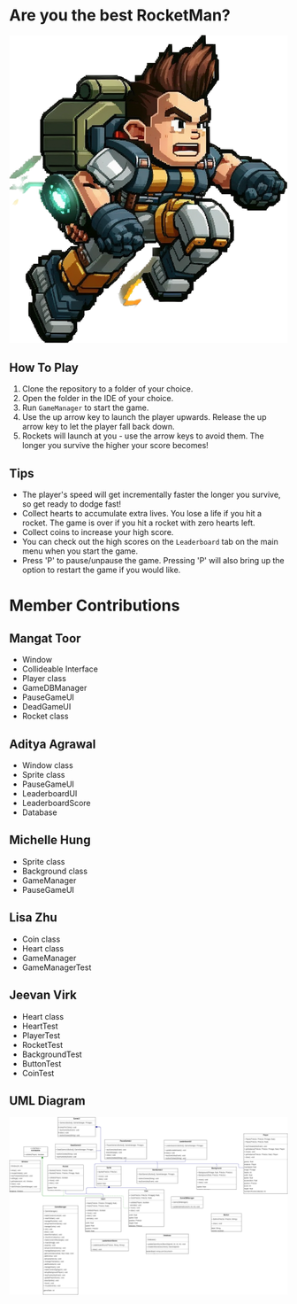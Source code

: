# Are you the best RocketMan?

![RocketMan](https://github.com/COMP2522/project-rocketman/blob/main/images/rocket_man_images/rocket_man_2.jpg)

## How To Play
1. Clone the repository to a folder of your choice.
2. Open the folder in the IDE of your choice.
3. Run `GameManager` to start the game. 
4. Use the up arrow key to launch the player upwards. Release the up arrow key to let the player fall back down. 
5. Rockets will launch at you - use the arrow keys to avoid them. The longer you survive the higher your score becomes!

## Tips
- The player's speed will get incrementally faster the longer you survive, so get ready to dodge fast!
- Collect hearts to accumulate extra lives. You lose a life if you hit a rocket. The game is over if you hit a rocket with zero hearts left. 
- Collect coins to increase your high score. 
- You can check out the high scores on the `Leaderboard` tab on the main menu when you start the game. 
- Press 'P' to pause/unpause the game. Pressing 'P' will also bring up the option to restart the game if you would like. 

# Member Contributions 
## Mangat Toor 
- Window
- Collideable Interface
- Player class
- GameDBManager
- PauseGameUI
- DeadGameUI
- Rocket class
## Aditya Agrawal
- Window class
- Sprite class
- PauseGameUI
- LeaderboardUI
- LeaderboardScore
- Database
## Michelle Hung
- Sprite class
- Background class
- GameManager
- PauseGameUI
## Lisa Zhu 
- Coin class
- Heart class
- GameManager
- GameManagerTest
## Jeevan Virk 
- Heart class
- HeartTest
- PlayerTest
- RocketTest
- BackgroundTest
- ButtonTest
- CoinTest
## UML Diagram
![Diagram](https://github.com/COMP2522/project-rocketman/blob/main/images/UMLDiagram/FinalUMLDiagram.png)
